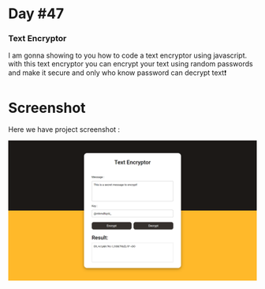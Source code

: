 # Day #47

### Text Encryptor
I am gonna showing to you how to code a text encryptor using javascript. with this text encryptor you can encrypt your text using random passwords and make it secure and only who know password can decrypt text❗️

# Screenshot
Here we have project screenshot :

![screenshot](result.png)
